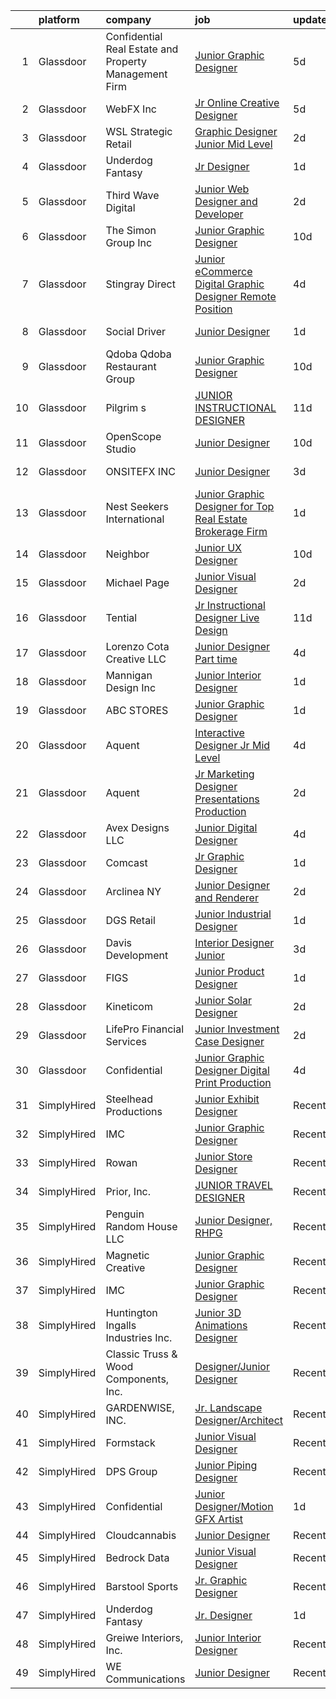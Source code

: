 

|    | platform    | company                                                | job                                                                                                                                                                                                                                                                                                                                                                                                                                                                                                                                                                                                                                                                                                                                                                                                                                                                                                                                                                                                                                                                                                                                                                                                                                                                                                                                                                                                                                                                                                                                                      | update_time   | location          |
|---:|:------------|:-------------------------------------------------------|:---------------------------------------------------------------------------------------------------------------------------------------------------------------------------------------------------------------------------------------------------------------------------------------------------------------------------------------------------------------------------------------------------------------------------------------------------------------------------------------------------------------------------------------------------------------------------------------------------------------------------------------------------------------------------------------------------------------------------------------------------------------------------------------------------------------------------------------------------------------------------------------------------------------------------------------------------------------------------------------------------------------------------------------------------------------------------------------------------------------------------------------------------------------------------------------------------------------------------------------------------------------------------------------------------------------------------------------------------------------------------------------------------------------------------------------------------------------------------------------------------------------------------------------------------------|:--------------|:------------------|
|  1 | Glassdoor   | Confidential  Real Estate and Property Management Firm | [Junior Graphic Designer](https://www.glassdoor.com/partner/jobListing.htm?pos=111&ao=1110586&s=58&guid=0000018156b29d2c9ccbfd3ea4cd2c42&src=GD_JOB_AD&t=SR&vt=w&ea=1&cs=1_c297536a&cb=1655016955488&jobListingId=1007920997556&cpc=A0032DE20586B9BD&jrtk=3-0-1g5bb57air0og801-1g5bb57asmfra800-7b210a24ba210cf8--6NYlbfkN0C4u-tGqSOoW7WCb8wz8duhN1Nn8H9hl56TLy02cFDyt88gwxvPTwi8-q6Q1SW4aqBfr0IaXbVArP0KilQTXh7MEJq3wZawhGR9IbQWijudZLqVg4nGK3A0Qcf9ikj57F9NtvTIPRgXGwWufRr5N9JoK8b5gOMTb4Om5IzhcjCVkRgVpCbHEv2daUwv84XsJiZxCp93QYy_hzzOFmZurbqOuq1p8v7PNQ4ClanMP_ApgL6Kx12r9XllxHZPAiCsMSyyhBSLfvmF8-rz6Y1qpMM1y_m1w9rdD6GQlscotb71SYZf2ZSqzOuJ871wGNQHvWHL9xgYeqMLyZy3yNnwudWBsJwrffnYWhdPg4bkc-YPOUA4DAz6Jax6ZLaHaEIwhpisrWKU4HAKO870LfNIUWpyQnvCOydyU6_EO-VqUBEzBW0qNTEbTzAnhVj0x2NuQS_MC7sOPl638sghjh_c2XWaWKVOf5yoKuMQPscgJ8BBJoAO6dfociZMhvoXhgtwCB23A3jkQMgfTw%3D%3D)                                                                                                                                                                                                                                                                                                                                                                                                                                                                                                                                                                                                                                                                           | 5d            | New York, NY      |
|  2 | Glassdoor   | WebFX  Inc                                             | [Jr  Online Creative Designer](https://www.glassdoor.com/partner/jobListing.htm?pos=104&ao=1110586&s=58&guid=0000018156b29d2c9ccbfd3ea4cd2c42&src=GD_JOB_AD&t=SR&vt=w&cs=1_65bc7e48&cb=1655016955487&jobListingId=1007920957224&cpc=AE9F6614D4EC1B58&jrtk=3-0-1g5bb57air0og801-1g5bb57asmfra800-a5e3d758c20915e7--6NYlbfkN0AA3uNcJ0aeXBAdVd1dUlJvZjHaUXbbC2QUFGJChoFW7xEU327m6es56oflZv-QfBiXaJjOm2dM-p2ULuXGhhiddON2dPCKM8MZpqUxQMhQF42Ox2TJ-0G6ZeH3VMrntCm-DglIegi0fE0cVrwpgnw8SZdQzorpRYu00TAxEqzDvmhaNkrpWfvCy1IEX20iC-zxOaAvKZRx7Q-8ZAVh3sya2KpYQ__FGzkBnPrxrDQ7evM_4izW4X6GsoY8_RBGcFhhw0WzYX_mhF3E4xr0uUCA4ygWqimxB-VdWB6FiK2QVPvmxVr-TqXRjGb0_sIneFtself2pEthKeZmCyDvkIFbQX_mYIansY7FkEbA8el4tvb0uYZ41JYkHgTNV9pd3pwt9_UzIp3G0LgptcV_e3LiB-_NFYdIVUent3TbLVNk539PWOg_TElYSF4BT1IMklCxTKHvMTVFZ7rRmsewYGm0wC4l6H4rf3DvsfSiwoesGnuROWjdwynUGDAjQBlhFkgYHocJDh1trfq5N4EAKA3L3_3O6Up231dKknl2v57Ph8fJtXSwaFy_OaqaL490OfO2x4UqxCIGLw%3D%3D)                                                                                                                                                                                                                                                                                                                                                                                                                                                                                                                                                                                                           | 5d            | Harrisburg, PA    |
|  3 | Glassdoor   | WSL Strategic Retail                                   | [Graphic Designer   Junior Mid Level](https://www.glassdoor.com/partner/jobListing.htm?pos=112&ao=1110586&s=58&guid=0000018156b29d2c9ccbfd3ea4cd2c42&src=GD_JOB_AD&t=SR&vt=w&ea=1&cs=1_2d5dfa3c&cb=1655016955488&jobListingId=1007929402804&cpc=6BF42D0955AE9A34&jrtk=3-0-1g5bb57air0og801-1g5bb57asmfra800-f9a4fee117a24559--6NYlbfkN0DdbE5hIW8Du15AbYCOHbIbUHjYv_DHPys15hyu5lTNBlTdIxauSCV7S-z6MGLRyGnThaLdqliMfkyzOgD0O8CymrjTRldBT-YshqDImzLZmuzClw7AKlvn6PNCvgsPNr8yP8dfM2tx4DnT8OyGFlglBhFzdXkI4ar39gjzPKMwvxBQWi3T2DAuwrxm-zELEIekKTwkN4cqWBJrrA4W5Cu_yAPcVlfVTdUDHd6FUyi9Dqg_PM7JjaceGUg0mLHV59jq12zGWaoi20zTWv6m9ZpaHI1rpg_ymahvGk7X-tU7unmwEuD06CLYDqofLEl_HvDG2vUqpCwSqv8I7KYyeUsXyeq7bouhr8IYDE1TNmuXTGhr94DWdO_cEYw_F2RKwOtRSalp1izsNwBVciJTMEX2ehf35n2yBUKN-n_SAjh10kEH9qaN2F0peAEkRxxlA3OQwhH4d6pXBKtp00xmnR__HbrN1li7yNMwaLvqrm-yC_mWSmiAjEmHWC0zvzCRuwn5ucFUMDmitEKw4Urh58cR)                                                                                                                                                                                                                                                                                                                                                                                                                                                                                                                                                                                                                                                           | 2d            | New York, NY      |
|  4 | Glassdoor   | Underdog Fantasy                                       | [Jr  Designer](https://www.glassdoor.com/partner/jobListing.htm?pos=121&ao=1136043&s=58&guid=0000018156b29d2c9ccbfd3ea4cd2c42&src=GD_JOB_AD&t=SR&vt=w&cs=1_f0c0c166&cb=1655016955489&jobListingId=1007932103503&jrtk=3-0-1g5bb57air0og801-1g5bb57asmfra800-88605f5ca8597a17-)                                                                                                                                                                                                                                                                                                                                                                                                                                                                                                                                                                                                                                                                                                                                                                                                                                                                                                                                                                                                                                                                                                                                                                                                                                                                            | 1d            | Remote            |
|  5 | Glassdoor   | Third Wave Digital                                     | [Junior Web Designer and Developer](https://www.glassdoor.com/partner/jobListing.htm?pos=125&ao=1136043&s=58&guid=0000018156b29d2c9ccbfd3ea4cd2c42&src=GD_JOB_AD&t=SR&vt=w&cs=1_b0027804&cb=1655016955490&jobListingId=1007930419471&jrtk=3-0-1g5bb57air0og801-1g5bb57asmfra800-c8a9a5f532d509ba-)                                                                                                                                                                                                                                                                                                                                                                                                                                                                                                                                                                                                                                                                                                                                                                                                                                                                                                                                                                                                                                                                                                                                                                                                                                                       | 2d            | Macon, GA         |
|  6 | Glassdoor   | The Simon Group  Inc                                   | [Junior Graphic Designer](https://www.glassdoor.com/partner/jobListing.htm?pos=101&ao=1110586&s=58&guid=0000018156b29d2c9ccbfd3ea4cd2c42&src=GD_JOB_AD&t=SR&vt=w&ea=1&cs=1_5e508587&cb=1655016955486&jobListingId=1007910342914&cpc=4290530157F20621&jrtk=3-0-1g5bb57air0og801-1g5bb57asmfra800-0dc819033667dc86--6NYlbfkN0A7KB7tvW2Pn2akx-CKdFBbQaC6x3OS-RGetCPXRPZQKbdjBRdmeyR5WOiQnqRhJn5x0x5QQUPpFRP6lgxqvvzm1Eo3fPqPr4RdCyrMEnOZSU2x0Rr7Sk5qqRnNc3dJUQLBwAhaIZ3TjIvjQjxWVxxUChhKub64NerAy4hD_OS-j2Y3hIaR3vdp1_VKo2M-pPuBteTWaat0QwuysDP_68Mkft-53NoB_lQorbHtbQ3WQaUfHtrbAbhkk0t4OuPRvtA-446xm1mE20AUO1FZp_4rYlNHagXlZpj-LC91qYN0RgYEX52C-jcISfsH3AyX7hSuhk8fcBBAormKrIMBO-ndyetN9wjjTjdzUvm9WDsvyZahn39hDiqrsVKJnxG8yuRr9uinFCPzOSk5SdeId8TLr1GS9MZ4H6pr_ORTLhrFEIWT1L7wqyrhrQo9EyoDL1o-AgBcloNGUxtXgbvNtDRzPD7ZNXhS0bH3gmm6_EVkLajoaRcPJqjILSVBQ27diww%3D)                                                                                                                                                                                                                                                                                                                                                                                                                                                                                                                                                                                                                                                                                         | 10d           | North Andover, MA |
|  7 | Glassdoor   | Stingray Direct                                        | [Junior eCommerce Digital Graphic Designer   Remote Position](https://www.glassdoor.com/partner/jobListing.htm?pos=114&ao=1110586&s=58&guid=0000018156b29d2c9ccbfd3ea4cd2c42&src=GD_JOB_AD&t=SR&vt=w&ea=1&cs=1_b73d33e5&cb=1655016955489&jobListingId=1007923741709&cpc=AC285F3A3ECA6BB0&jrtk=3-0-1g5bb57air0og801-1g5bb57asmfra800-ca1309b66b79657c--6NYlbfkN0BhFJ8ddqZb8WQY2A-LeqcjzbfYC2yoFcx2RKsEMgWd6jGlCMHeR7ko2nHT3289qBai5XNC1ViXklPT3WNs2_u7ER1JOGWSYvxJxWskRdie3v46bNpVlxKyU1DIVQXhDtzHDF41iu98h4VRwKzPs6k3Veqtu8F_3ZVz8m1fz8iC-3euLieDQOUjgPFw16-zL94vwa0L9yBWNxMg1uj1oaYWyyZYGUPLlBoyNy6K5-U7UeIWF8Lfw-FN2hlngC9SWr7MOSwmkppor_VORmoNsZrvWQKznqu5kab0z58a9tPEOrDjmPyOCAM9yaDcjMiPvnOIzEOlLn3nLg0GR5vn_T35fE93scYC2xgb4lStcZyE-8J5v52HZ2CuqnT7J5L_HilMo8-2WjWCzb3qtVqscLE_IQeRp16Ygnqctbt1T_esbnudQbrwIHMPgVzP0BRccBusvICP22CM2c96jxbfQSQcHqIDgLNxF_fBXHbFweTH18HQllos1RY4O3J58LmE6rc%3D)                                                                                                                                                                                                                                                                                                                                                                                                                                                                                                                                                                                                                                                     | 4d            | California        |
|  8 | Glassdoor   | Social Driver                                          | [Junior Designer](https://www.glassdoor.com/partner/jobListing.htm?pos=123&ao=1136043&s=58&guid=0000018156b29d2c9ccbfd3ea4cd2c42&src=GD_JOB_AD&t=SR&vt=w&ea=1&cs=1_2baf9327&cb=1655016955490&jobListingId=1007931602479&jrtk=3-0-1g5bb57air0og801-1g5bb57asmfra800-9afa596f2b9e0e3e-)                                                                                                                                                                                                                                                                                                                                                                                                                                                                                                                                                                                                                                                                                                                                                                                                                                                                                                                                                                                                                                                                                                                                                                                                                                                                    | 1d            | Bellingham, WA    |
|  9 | Glassdoor   | Qdoba   Qdoba Restaurant Group                         | [Junior Graphic Designer](https://www.glassdoor.com/partner/jobListing.htm?pos=128&ao=1136043&s=58&guid=0000018156b29d2c9ccbfd3ea4cd2c42&src=GD_JOB_AD&t=SR&vt=w&ea=1&cs=1_e6484743&cb=1655016955490&jobListingId=1007910954057&jrtk=3-0-1g5bb57air0og801-1g5bb57asmfra800-331ab0523acdc83b-)                                                                                                                                                                                                                                                                                                                                                                                                                                                                                                                                                                                                                                                                                                                                                                                                                                                                                                                                                                                                                                                                                                                                                                                                                                                            | 10d           | San Diego, CA     |
| 10 | Glassdoor   | Pilgrim s                                              | [JUNIOR INSTRUCTIONAL DESIGNER](https://www.glassdoor.com/partner/jobListing.htm?pos=126&ao=1136043&s=58&guid=0000018156b29d2c9ccbfd3ea4cd2c42&src=GD_JOB_AD&t=SR&vt=w&cs=1_ae3628d4&cb=1655016955490&jobListingId=1007906965640&jrtk=3-0-1g5bb57air0og801-1g5bb57asmfra800-4abfbc63aaa5d5a0-)                                                                                                                                                                                                                                                                                                                                                                                                                                                                                                                                                                                                                                                                                                                                                                                                                                                                                                                                                                                                                                                                                                                                                                                                                                                           | 11d           | Remote            |
| 11 | Glassdoor   | OpenScope Studio                                       | [Junior Designer](https://www.glassdoor.com/partner/jobListing.htm?pos=129&ao=1136043&s=58&guid=0000018156b29d2c9ccbfd3ea4cd2c42&src=GD_JOB_AD&t=SR&vt=w&cs=1_adc3860b&cb=1655016955490&jobListingId=1007908179597&jrtk=3-0-1g5bb57air0og801-1g5bb57asmfra800-5f9ad3308e0dd7e3-)                                                                                                                                                                                                                                                                                                                                                                                                                                                                                                                                                                                                                                                                                                                                                                                                                                                                                                                                                                                                                                                                                                                                                                                                                                                                         | 10d           | Remote            |
| 12 | Glassdoor   | ONSITEFX INC                                           | [Junior Designer](https://www.glassdoor.com/partner/jobListing.htm?pos=108&ao=1110586&s=58&guid=0000018156b29d2c9ccbfd3ea4cd2c42&src=GD_JOB_AD&t=SR&vt=w&ea=1&cs=1_51ce4618&cb=1655016955488&jobListingId=1007926774563&cpc=8A48E7D5890B96AC&jrtk=3-0-1g5bb57air0og801-1g5bb57asmfra800-327c7a75df395174--6NYlbfkN0D788tVLZnHYB2JKTLmCXo4PydfvtZKcdbYx6lxKaz3IsjpekL0mtLl_mEPyEElpRi0zlTR1gW8iYqrpvgYQeszcGuNLrt-6zBEzBgXaiSsuAREbrpINu3pc4nrVk92qvstuOBueU-VBg_HXv6J6daeTYBdPQPEb4w24VtzISx2_3aKTq7WmUNtenOujNnXDOdxwuCsQ7WSN2fOykohPv8RAwMmoDYBsSWnD16n-wmn5vDfdCCPw-TFrU2d7wHZMLeEmuHA5gPwVUPQS6W9aRr1_OlK8vWs3P1un8TCV97FdsU0Gf4ovpAk6K4i-eTIwnh2THccVepjhSBOAQbTn8BEy0bbD03qNPNMAia1JRWfxA01OhpSujVhScsRbQD3nfLCXxiTv7FquEAKRHYDIEJSbau3p6nSWIOVokqomUbg9kVagi1qdRtMGXN0iBzzxASAhmsUnIlw1TEfPtp7uW2Cq8yRnkEng8uEBgIJbGptmBWFaavfLWlT87Fm10kvRbQ%3D)                                                                                                                                                                                                                                                                                                                                                                                                                                                                                                                                                                                                                                                                                                 | 3d            | Deer Park, NY     |
| 13 | Glassdoor   | Nest Seekers International                             | [Junior Graphic Designer for Top Real Estate Brokerage Firm](https://www.glassdoor.com/partner/jobListing.htm?pos=115&ao=1110586&s=58&guid=0000018156b29d2c9ccbfd3ea4cd2c42&src=GD_JOB_AD&t=SR&vt=w&ea=1&cs=1_fdde8773&cb=1655016955489&jobListingId=1007931676326&cpc=B076152010A3B66C&jrtk=3-0-1g5bb57air0og801-1g5bb57asmfra800-60befaa7c4e2d56e--6NYlbfkN0DONP7FrE7zPqNAwJlUYBdlbn0wEBbpQRo9DgVQlhwvXGP6Y6hBPBOBbzVKVAgXNKPT2binC3w2-IxqlHBTasuRBkdFpwFzKlWr6OTk9-1FyhdwT4tTQZ5a6n7SnoHGTqi8yVntdhoZw4CMreMI_DNYqILnpH-QmZYfRxEeklat_UE7hFktuOJoIFyC8rHSInifwCj05GXuj1R-eJB-SdU2beEga4V8ObbrzidhXL04q3vu4iPBqTFBc8INchp6YVZFhZN8m643z8TJof7PJTRQ2jq4rUssvok3dwOSus5pwv7DiUXWK0lYDC7eqmUxmJ72yHPSK3gBUdguyLTJ46-Xo4BcKmJKfuNm8OZH6oMn75Mh7a_NAknl7R5zJQBDB713ozyguIj9ArKrRTclLRrimt1cjkJ6IHOkoAvh5ap4r_h28ho_MHyB0kBsTHk_RrWyNJiMCwJPZqNDsG61KIUXJZOz6xaolxHtXgrwFj0FQWOOo5ez_iYS_H6N4EzAy2re5tYtDNQ7-OK10amJfCHtJm9bWt4f_N4nkvycNMCLWA%3D%3D)                                                                                                                                                                                                                                                                                                                                                                                                                                                                                                                                                                                                        | 1d            | New York, NY      |
| 14 | Glassdoor   | Neighbor                                               | [Junior UX Designer](https://www.glassdoor.com/partner/jobListing.htm?pos=130&ao=1136043&s=58&guid=0000018156b29d2c9ccbfd3ea4cd2c42&src=GD_JOB_AD&t=SR&vt=w&ea=1&cs=1_d5e8ba27&cb=1655016955490&jobListingId=1007909888432&jrtk=3-0-1g5bb57air0og801-1g5bb57asmfra800-72f72c7d6271fd39-)                                                                                                                                                                                                                                                                                                                                                                                                                                                                                                                                                                                                                                                                                                                                                                                                                                                                                                                                                                                                                                                                                                                                                                                                                                                                 | 10d           | Lehi, UT          |
| 15 | Glassdoor   | Michael Page                                           | [Junior Visual Designer](https://www.glassdoor.com/partner/jobListing.htm?pos=118&ao=1110586&s=58&guid=0000018156b29d2c9ccbfd3ea4cd2c42&src=GD_JOB_AD&t=SR&vt=w&cs=1_50bd3089&cb=1655016955489&jobListingId=1007928702377&cpc=8795CF9063CD573D&jrtk=3-0-1g5bb57air0og801-1g5bb57asmfra800-93169d2ec020eccb--6NYlbfkN0BR3ykMnr3Vw97HK5IC0i9Uo32NXohanwqRY-CI8z69bhgeevNMD5Qwspc8okAYAwYe8UYaDDZ3juXZomsDYgqLO7C8kFnoZH5TFKU0w3QBxRYopMv65UtgRhebOCD458_83-WChSG7M-rU16JKdHjP9aPtnAXh8UK6zTPDD0x1NdCawaWeyK5MHPTWkJ6M1dyLjA6Kc41zvlz8hQgujwr9VPjrT4BTGxVDKUyHZOWLYat29yv00fdQ9wWByDgvC-7Qb2Aa0h5sRzCfxpzwl9xg8zc2xvJ361A12ItPTOapYB0z36APWMSTlpHKQveZ7k1KLCxqN_FFuC2itYOGbMeiShlIQu9HvjJvzqejpyYMG6i27ayODvTBWpXSbLR2hey1p7cjV7rj_azxK1fk9HSASQbPSEscoyLIy4Sug-vk3QSOc2Q-6M4TQtzZhqiNwnK0fp72Dtfho8QoCmwoa1-H398aHGXGiHrAbYaxXxXZ0ykU7B6dPCEBtFyjEA3v0F4Sjg_n6t5oOEZ_VmpHy7S2zpP2CCdOf0af-ToXg9pfMtWNgTRHE1Pu2yBMP5eZ_5NU_CXJH-Nt6em5_IMlggmaWrzepyHliTA2bo92Gno3UGY0VFqE47m6foU_34rVRt9N43aU2PzQeMnBlM62Ta2aHbyjpulBR_jGzCYKFQtmLNLCJyL_rcyg92okvyOYM150loNz2MztP3x8_2ame1OeDmjGNdjdRaf8xfM6mXKss63kMUD58W3ZlIA7IzwYIwXu9uKzf4Jq_gI8f5JDWcR2D5qa4bTJLMASyWaAxFX1FPtyPVnKZr-fN9aH_U7Tjo8VtnxYkoQn49wx89NkTnuyu3LcjiOETqs3-j2wShspj75MqXS12tGW4BkvvoqjapFJ8V_98tXIc3fqTkfr_e2vgUkBPMYZ0m4Ez_jCh-rajf0aSddGziZ7j9ohkBrMtiEQRc7kTbDoaTmW1x5vVp3bouM0eT8SZUfNpkRGF0PTo5-hKM6iLd1776FKlHMAYew-0l-USVRgRg%3D%3D)                                                                                                                                                 | 2d            | New York, NY      |
| 16 | Glassdoor   | Tential                                                | [Jr  Instructional Designer   Live Design](https://www.glassdoor.com/partner/jobListing.htm?pos=117&ao=1110586&s=58&guid=0000018156b29d2c9ccbfd3ea4cd2c42&src=GD_JOB_AD&t=SR&vt=w&ea=1&cs=1_4d814b5e&cb=1655016955489&jobListingId=1007906279182&cpc=217C45A42544DB93&jrtk=3-0-1g5bb57air0og801-1g5bb57asmfra800-b934ec48f535fe55--6NYlbfkN0D_VUMocHtM7-M2l7xhQCiQST1RW5dQjS02UsWe7tYaNAZWZWTzZ6bpJTAOxr1kLZqKKui4a1hDnWoYPaaSwk8VfMm8nfZWv4JTxpzOGmHW85ngBbkevwta2L72epLI5fZWs8BW9ZAuozGP2mykruDkQ_zYde8ajn_OVqZWUbsunWwY-MWzQ27F083LjIt6L2M_LArfCUiYi-0vRAZEZEesTZ48MrjmubdLiRkH5xmwWr1iJcK9BzCs9XjoaPMmCeFWzZ8DN52zEEg71bVofg8ag2cAKWYujzY30JAKct617Qr6W_MRoc9cn1qvsuG2lqVEAW9F1Kx8ohJBC9lcGev98M0exnDfs_RUUm7DnDEGugGh25J0m14rqF_MtgDMzvg21ydnbUdM09-uqnUR5iykW5UnmrZg0xTvS1mPFYJjXoJav98-5ABFiwWRYV5pcBCJx63_qBO0QynJPl9VlSJKi0I1sqMVS2yat9up-EyaAZUcmsX8izL0MxZabF3KxK6aZF3UwJKlf8kq25_NzosR)                                                                                                                                                                                                                                                                                                                                                                                                                                                                                                                                                                                                                                                      | 11d           | Florida           |
| 17 | Glassdoor   | Lorenzo Cota Creative  LLC                             | [Junior Designer  Part time ](https://www.glassdoor.com/partner/jobListing.htm?pos=113&ao=1110586&s=58&guid=0000018156b29d2c9ccbfd3ea4cd2c42&src=GD_JOB_AD&t=SR&vt=w&ea=1&cs=1_575bd6ff&cb=1655016955489&jobListingId=1007923480452&cpc=A0637F14311B9419&jrtk=3-0-1g5bb57air0og801-1g5bb57asmfra800-735a1c234262dfab--6NYlbfkN0Aphv0BhfNSBw_0ebCVkaSkZ7Xt6eccFdKnnxJP8a7IHuizo12-A27A158Iz0MNhBEEK-C4GiQCNV4sNA13r5TCFWSjCQ7K5gAIsD_DYJDxuMG8i_OEVyYhsJ78g1o3BJy0czUD6PEuEzskCYCW7CDjyWY6iuUKzUCERg4H25VO4XdbcrCZVn-chxVrWtb9mtnfCn7EY5LEkFkZQl0a7p_xHYL7mMaEiarZiWN0b3HkWigmKoSEBEkFwk-aJSA9lKpORR3xDzt9pA1eBS4FcDGzz-AI_m70sjyu-WvZSZ5kyRqKgwF8Dcez1aonZIA3bpMR6rLuRr4BIgDFxlmmt1KrMIJGexPZKkHO1qc7tDIMbK6YSVnJjnGFWSnMjdOmqtM7qNRdh7WOWkmLGmmGnpqmwFUuaWbZeY6-WVtSkbGHVjbiVy3gqk8YlT5rnP587ZVI4iMuyV9OXpwLU1KEBASUG5v1k-KdGWnPb-TewBWHztZ0qUoLvWb6YxLHkY504VI%3D)                                                                                                                                                                                                                                                                                                                                                                                                                                                                                                                                                                                                                                                                                     | 4d            | New York, NY      |
| 18 | Glassdoor   | Mannigan Design Inc                                    | [Junior Interior Designer](https://www.glassdoor.com/partner/jobListing.htm?pos=107&ao=1110586&s=58&guid=0000018156b29d2c9ccbfd3ea4cd2c42&src=GD_JOB_AD&t=SR&vt=w&ea=1&cs=1_8490109b&cb=1655016955488&jobListingId=1007931685173&cpc=4B4B39186BDA197B&jrtk=3-0-1g5bb57air0og801-1g5bb57asmfra800-ce7d02baa1b4509c--6NYlbfkN0DWtRa9NJfjQIs4MWRRqD4F41esfMsK79cV24t80VXfzWoIWo7wDhVmrGq5cPwqDbMHDALNrg5LC5zGK9502bSh84vFjhs9X2M3xkuxvcflf-YZBIhFDdCfEuPAYeOeNCkwY_AkUw4oeUVRyChJpqYIla6buyiMHJyE0x43Jo99FlKbTmtjMcFb60ZnK2kJcmlz70WTLQH1VX8IYeHWpbGInj5AEvLNnaMhhD7K3GFx8KdyBilB_BxlFzNLhFKjv4ky9Yn5B_jgqpteC5klgR8BeXVcJcU8Im0qQY2UfGr_2NXLY8mxnE3bL4UcQq0JdWwq56sJVkU8o_RsTCCZaKYRekn8VxYYBKfNP6nS7m6vfGXl3xmQ2B_EPlUO-V5GuMRdfSpNKAZvoxy9g0rwUzGL0FhiVxWNYEvoz8JyiK1vdXYQfsc0KOZIVFkuU_2pw2TH1acpEQHf0PBgn0wruVNTvmS2sDgShVUGD72Zgj4DG9AlN5cMNhn5oi1aFTqjhAOcTTsxKzLqbg%3D%3D)                                                                                                                                                                                                                                                                                                                                                                                                                                                                                                                                                                                                                                                                          | 1d            | Pasadena, CA      |
| 19 | Glassdoor   | ABC STORES                                             | [Junior Graphic Designer](https://www.glassdoor.com/partner/jobListing.htm?pos=102&ao=1110586&s=58&guid=0000018156b29d2c9ccbfd3ea4cd2c42&src=GD_JOB_AD&t=SR&vt=w&ea=1&cs=1_20d2a4c8&cb=1655016955487&jobListingId=1007932047438&cpc=EB1BD5B9C2162114&jrtk=3-0-1g5bb57air0og801-1g5bb57asmfra800-581b587e09c269dd--6NYlbfkN0CPEiJEzZq4I_K6S6Q9VC1QMfIsI0INZ1UYi7vjgDL48YaPGGDdkp1ZbLupXP_KG62TfV4FqB0gr1T9GRg3vWI4Vw6y-cZutYcQ5sELy75czbnJP7AtLc0Ny0qSwpTSQrir5gqnR3mpDAe1-J2tZcN_05YVqbB5dWmdTwpvUCRHDRz-PWKiTaa3Pp0ovE8JKZAgGqk1yS7vViBHX5PIIOBtj2El_4gQVbj4o8sRrKME8cK8-Bj9Yw1MRqak9PIgwrW4bFdyB7P4N3VQQt2wNUh7fitIXZfVWvLOJejtB3SP4Rn_tkAWar7BtolGewXH_B3o-AIbVDddJeQsIpcgeHbHzG1qIlUVgEHTJ3Nfs6i5KXhi3WEF8am_9PvnLyEdN2hXvJJWrZU2OxfHwH7KzlOY5govv3ezmDrgna7TuTAKoSkSnxWsb6BtpEWPfjNamqTI7sF9fTCFq2o-HgWJp9BWfEBfiMV0m8N1QqctGPw1geORlDb_5kankRAJAIALHvSvFi7D83ZTsQ%3D%3D)                                                                                                                                                                                                                                                                                                                                                                                                                                                                                                                                                                                                                                                                           | 1d            | Honolulu, HI      |
| 20 | Glassdoor   | Aquent                                                 | [Interactive Designer  Jr   Mid Level ](https://www.glassdoor.com/partner/jobListing.htm?pos=120&ao=1110586&s=58&guid=0000018156b29d2c9ccbfd3ea4cd2c42&src=GD_JOB_AD&t=SR&vt=w&cs=1_a05f2f00&cb=1655016955489&jobListingId=1007925031862&cpc=8795CF9063CD573D&jrtk=3-0-1g5bb57air0og801-1g5bb57asmfra800-3b83c788e722b305--6NYlbfkN0DMrcEu7yrtATojKJA7cEzGQ3FdRGWLh0CZQInL4ECGI9gD0Wolx9R2v-Aex0-GK06TjUuygYc7NsE2pc0oOLwzVV3p-q7i1OE9RwyIeaCi5abnGOtzyypkmc8zzK9J4rt6uv0qiTjX57MX3T-ZhUozqi2lwm2vdsHfyZRULf8c-uOFSHaHhylAz4ZMu_6mu-p1UWqHqdO9dDAQWLHrG-PKB3iBRng_o624Y4UMw2yh4DmIKV1oIR-dNVkBmjnTEPp9kAlNyPPXLc3BpsmN25HSA_1IrCU1xmd8kAJBN1e-FZy05dtlVzAOt7o42fg2Bv0S1S0Hl293qE977TV0b8SOmEVRbmIJoY7ZrFm_goDhKSB8vGFa7Irk9yWUCHQkwJ3RD4f7pnhuxEm7uSWOUekCADj6eXegIVUtUB5DVSqNh2PFUZszYiwojJ7BjVxiHPy7rjC5Pg-2yg%3D%3D)                                                                                                                                                                                                                                                                                                                                                                                                                                                                                                                                                                                                                                                                                                                                  | 4d            | San Francisco, CA |
| 21 | Glassdoor   | Aquent                                                 | [Jr  Marketing Designer  Presentations   Production](https://www.glassdoor.com/partner/jobListing.htm?pos=119&ao=1110586&s=58&guid=0000018156b29d2c9ccbfd3ea4cd2c42&src=GD_JOB_AD&t=SR&vt=w&cs=1_9c9edeee&cb=1655016955489&jobListingId=1007930053467&cpc=FA84DF7EA1EC2398&jrtk=3-0-1g5bb57air0og801-1g5bb57asmfra800-66434510b8511e62--6NYlbfkN0DMrcEu7yrtATojKJA7cEzGQ3FdRGWLh0CZQInL4ECGI9gD0Wolx9R2v-Aex0-GK071ZbAyuZHU54obu43MLa9YP9_artygGQ2_yEB7UNQdNhO4mRNkngjJKubMPNFW2BE2JlU25y7RwmJURlhJFaMtopnDUEabuKwXNi0AF6KuG5gxpr5kkj2LMILF4FlerQx879Gpi3cnAnqOpiVFMEbL-zoYjp2V8dkjPePJ7QLMIlvT0w9O60G-84xm3M8VSmZMjZ5flP0bC3mIHoeG_piUHt_C6ut_ANKBKR09Z_satimuVMa2CMgsng3wXciPLnudOGs0ueYI0vGeWHuUoUYiGe3mj4x_2A_mVIXeE83VqxDglyMvT6nm9WIyT3APTujSIUH_xmL8FprxASCwx7IqrNno0-zXKZWZ-YDFZZ0_2o8clPYdMx2bU_c4eUKp0WChMN3y2LTPeg%3D%3D)                                                                                                                                                                                                                                                                                                                                                                                                                                                                                                                                                                                                                                                                                                                     | 2d            | San Francisco, CA |
| 22 | Glassdoor   | Avex Designs LLC                                       | [Junior Digital Designer](https://www.glassdoor.com/partner/jobListing.htm?pos=124&ao=1136043&s=58&guid=0000018156b29d2c9ccbfd3ea4cd2c42&src=GD_JOB_AD&t=SR&vt=w&ea=1&cs=1_6e8291b3&cb=1655016955490&jobListingId=1007923818026&jrtk=3-0-1g5bb57air0og801-1g5bb57asmfra800-ef3f7de01599ea55-)                                                                                                                                                                                                                                                                                                                                                                                                                                                                                                                                                                                                                                                                                                                                                                                                                                                                                                                                                                                                                                                                                                                                                                                                                                                            | 4d            | Remote            |
| 23 | Glassdoor   | Comcast                                                | [Jr  Graphic Designer](https://www.glassdoor.com/partner/jobListing.htm?pos=116&ao=1110586&s=58&guid=0000018156b29d2c9ccbfd3ea4cd2c42&src=GD_JOB_AD&t=SR&vt=w&cs=1_0515a985&cb=1655016955489&jobListingId=1007931329171&cpc=334ABAF5D42DC775&jrtk=3-0-1g5bb57air0og801-1g5bb57asmfra800-1e67329c1b33979b--6NYlbfkN0Cj-KmZPsf9w80C8b1WzNVrlanjD2SXJjxuCbUWHsXPZiC6FTruxIcdQ1dQznPtbQSV1b3xhXTZBcpqCXw5G3MqR-fmWmWcHJoczFrcuOjIjjmqsLapSga1BnZMiyGW5IJTjnLY2TcMI6ZYBHxDpb0G6UDJHRlJOlPOPaDYyFotI5P1IPXEyu7sdSIMbPPJMZp-L3p77QWlM7nTFETU0JRvlqdtMer4TGJi-zjoiwYWBoE6uudmCldoKd1-bIQDJhSQHkcaBQNVjQ-tZMKHRWmeq7K1gHe4G5mAqXxcvkkFxVyl7FzkaoR2umdavP_9C6CwbG2eW2PQZFoV3zO0EbqrewNrQ8uBd4e6Ll9VpOX3ASqwNZ2vz-6OI8Iy6Z6CzkC8cnpKM1ROr6qfN0xtnat-ewma2qBwYtIoOqOpH00Cu-bNCVb68kcu7WyyWfq16bSaizMQs3eHAclpDaSVoe8uKVSyjTVPmdeDn20aMRCAP-ExtLQr9Wi6AbTQtinw05hw6Tgoj8hlKH9CG66URcMJV060tNtVFtgwXx6BALFIofyhvcKLB3o5v0HseQHP_fUJbDObw6ahs5OSZj3Ur9bPpy2Jg1tyWlC0eOzH121tKLBt8DTEQgFr5Z0EklWaoFjHzHwr0RjZ48oMhFzqLaKqrfKdOVsJcQWS_Qvv0FQfGi2F6zFvOsft9i9uMluvdZgVf-avTbJlJXfiQ08AsO0BxWP4TzRWoU3FYhEbm29b8Ivb3vTuk0qor8Mwz1rPihlwwl1Xba0O2NvobzO_5-Q4KGf2zUPVnuZFPQ3u0T9u-1vnmnsGfwwDAH57mazzjUFaD5RUq5nq62chuoBGyBPVlCh-FeTnd-JDXQwFZaxm610v2a9odZvZtYQvXO5XMv1UYdOkTPEPaHtCeKC0ZhUuvSrg6xssmraB7dWSuiAjxegnpByf0CxR-r5L2AkiJq9jDSqxQgdkG0dTRpSMf27ROHDLn51gSlJMc71JIOtkHDYzYquoZOBhPdl03zZP-i6XdL4tbWU8FYXpY0y-D1ZHH-RWdqpo1TohzdPBDH247fFKAe8jyRboX9Nv2zJ1VnfiFY3gPvCtqYg-HG9NR2DscnNmgTSaEdP48m_XoBrYCPoNkebBpVWOpns6IJY-Jdel2G3fktCJYb5B-qVZd-4Fk4FBsqKGCc8%3D) | 1d            | Philadelphia, PA  |
| 24 | Glassdoor   | Arclinea NY                                            | [Junior Designer and Renderer](https://www.glassdoor.com/partner/jobListing.htm?pos=105&ao=1110586&s=58&guid=0000018156b29d2c9ccbfd3ea4cd2c42&src=GD_JOB_AD&t=SR&vt=w&ea=1&cs=1_670b558d&cb=1655016955487&jobListingId=1007929787528&cpc=C0FAF87ADD587446&jrtk=3-0-1g5bb57air0og801-1g5bb57asmfra800-c3c1c0ee3c9b7303--6NYlbfkN0BBGG9LMNqL16EzDx9S3nKk4b6IwprgSJginr0DZD_oW-LxatidhHjSZViq2pqA97seQVKiiIQU_zsbgODG_K8BUMJTlGr2RPijWyVg6pbFAhF1fZ6aOM0ZE750GUK7e1uOELLWT_xssawi7hGcMQwR4n7flHBbYR7v329Zu89dn6L3oUtHjLraCebVsYVWH9WBNbLJYsFcO7O2eEEuXYXTnGKb-GegmG1-DTIk41ERsXzQQCexYLiq5_OETtn4oqzBd9VJqi-hfp4T24ZKcH9DbVSdjkK1tlAjdAzBN7SNPBHk7I4TfTh9y0kF59rvfbjM3waktkpCAy1wZOgYS5ocbtokq_kNsv6QW2EjEQbbKGQaIhYsKrVUisjTte7hBQ3Y9gYpsADdxSHIVIlhmhXFWkijYMs--C-_axRLxj_2a3OLywr1_8kowzGXZ0H1PPxgCri9vfx3uJmydfSjob4Yvyp65IyhWGNNXqFQY1HM2zORX0HKZ3u9SMw2EauITj-6FjumuZ1knw%3D%3D)                                                                                                                                                                                                                                                                                                                                                                                                                                                                                                                                                                                                                                                                      | 2d            | New York, NY      |
| 25 | Glassdoor   | DGS Retail                                             | [Junior Industrial Designer](https://www.glassdoor.com/partner/jobListing.htm?pos=127&ao=1136043&s=58&guid=0000018156b29d2c9ccbfd3ea4cd2c42&src=GD_JOB_AD&t=SR&vt=w&ea=1&cs=1_27d2c93a&cb=1655016955490&jobListingId=1007931375554&jrtk=3-0-1g5bb57air0og801-1g5bb57asmfra800-124eda035d88b0a4-)                                                                                                                                                                                                                                                                                                                                                                                                                                                                                                                                                                                                                                                                                                                                                                                                                                                                                                                                                                                                                                                                                                                                                                                                                                                         | 1d            | Chicago, IL       |
| 26 | Glassdoor   | Davis Development                                      | [Interior Designer   Junior](https://www.glassdoor.com/partner/jobListing.htm?pos=109&ao=1110586&s=58&guid=0000018156b29d2c9ccbfd3ea4cd2c42&src=GD_JOB_AD&t=SR&vt=w&ea=1&cs=1_dbf163fc&cb=1655016955488&jobListingId=1007926570149&cpc=5FEB1BEB8E14EF52&jrtk=3-0-1g5bb57air0og801-1g5bb57asmfra800-7cc4be5b423d3a4e--6NYlbfkN0D5lWrS-1n82Is693Bode2labSxiwIc7hfxtY6NXpM1VnCXHtlKteW9M74qO-OkE9rOtnCl6ph8KbjY2gW7ZDODQSxC9DaSLL9n8TLv0zzKAsxZpOxbfmlzlChHmEhMFGajYJMDc2WcrQv8YkaDYMfsqB0rbEcU-wn1b1mUjhlNbxER4fepoDzwTLGSq0zBBYuN5To_w0IduExjAztlWzKn7j0spQHYcklmxM_WXrgUVPYrS3IeiMPTd7_Yq6RnVJ3yXlUuwS2SW3M-KHvjXYcyyvbLMCQQqMVVwtfmyiqEZWSBFpkLLxYKa-RNtQCp2FL97v0O7znoqOcA4lwlMcYjFPniX-ylgjSDlB1x9EYMeEpf8rU_uumOlyTjFykakynAusLTp_g1ShbDfim84cYtqn3CD0wTzK1lLoyrcw3-PWYmaFfxkz62mkCfT-sjed_BCtUZJ0-wZ-sHnmxIr1oH4mBbXEgFcMaz6-GxefIuj2ScxNjNbQslnxAk3UW8-rcVJwUKnncAYA%3D%3D)                                                                                                                                                                                                                                                                                                                                                                                                                                                                                                                                                                                                                                                                        | 3d            | Atlanta, GA       |
| 27 | Glassdoor   | FIGS                                                   | [Junior Product Designer](https://www.glassdoor.com/partner/jobListing.htm?pos=122&ao=1136043&s=58&guid=0000018156b29d2c9ccbfd3ea4cd2c42&src=GD_JOB_AD&t=SR&vt=w&ea=1&cs=1_e7894d3a&cb=1655016955490&jobListingId=1007932483093&jrtk=3-0-1g5bb57air0og801-1g5bb57asmfra800-eca6578ddf7051cd-)                                                                                                                                                                                                                                                                                                                                                                                                                                                                                                                                                                                                                                                                                                                                                                                                                                                                                                                                                                                                                                                                                                                                                                                                                                                            | 1d            | Santa Monica, CA  |
| 28 | Glassdoor   | Kineticom                                              | [Junior Solar Designer](https://www.glassdoor.com/partner/jobListing.htm?pos=106&ao=1110586&s=58&guid=0000018156b29d2c9ccbfd3ea4cd2c42&src=GD_JOB_AD&t=SR&vt=w&ea=1&cs=1_eef2348b&cb=1655016955487&jobListingId=1007930351951&cpc=3F4BEC3597F56A5D&jrtk=3-0-1g5bb57air0og801-1g5bb57asmfra800-1fc420f27992b688--6NYlbfkN0AqL_Fvi2JKneqqjqSJ57VDEBN_uYtNNx5UWxeIWfGUrpPvtyWqtNpiT2-pHkPBBMaLoyesOza6mtBkI8svxiVxHSsqx1hDs3NHFj8U_cB8L5NGH_sTFzYAjAvwixfwkfbUNIcijGCfaaROvuaQex29lQ-dsa66YicQcNfGqg8eHdo4WY3kK474WVPZKqNZuFZ2gNUhOrgjF4VMUB16_v-3cD5OMcXfFw1GxafZTUUjlLBD5tj4yxmZ9PuEmac77LA-7ehZO_ZmgbmaaObgYI0VJrkb2wZD634RoQ9q1lum5PNjWW13y1kwx3lOsfyDaYZnruF5Ec4FJSQxKfbJ-A1chWmTI-sw3Hbr8WyTu87ODrmUemj2xkgC9ha85yAN4M75FsU4EHHwoSzxpl2SWoYWS9hzHW51a5ITvSc1dtewWxuX3ekPAui7t8-PrgLMdKDgTUTljTFGGgZop8ErHGo5JhEsElbc1IpNtOdiezzGzViQqsOeTimTlKlUQVNFXAjbsw7TeFiuO3qco-dXeNJ6I3wGwj6Id89ZX8rwGfH6SqrBSuM0IArsCq1uM_6tYeqVveDhRodshsvFm1mDRFq0_ME-BOVwqfYEaPPBdH8AOlVIg2NlOXxo4LNCD_ZT9wiheRIdH2XxYGln1C1pPRHxl0a1Eq5gZLS1xtOfBcg04W4BeIrGEw13YTGtCLiIZHg8N1PzKgEJnq0PUDX85Y9ps-SZGmKksJdsgaAAD8RSWmKtxFPYo4rIIoD7SVtXSauzRoKlKwn04W22XtV2GeYRhSdj9dWOn8e-lX-k9QBNUw%3D%3D)                                                                                                                                                                                                                                                                                                                                                                             | 2d            | Belmar, NJ        |
| 29 | Glassdoor   | LifePro Financial Services                             | [Junior Investment Case Designer](https://www.glassdoor.com/partner/jobListing.htm?pos=103&ao=1110586&s=58&guid=0000018156b29d2c9ccbfd3ea4cd2c42&src=GD_JOB_AD&t=SR&vt=w&ea=1&cs=1_8c385eab&cb=1655016955487&jobListingId=1007929447509&cpc=4599430C66E07990&jrtk=3-0-1g5bb57air0og801-1g5bb57asmfra800-fcec1caedbea7867--6NYlbfkN0Dx3r3E47sSe5bB3PIy1uzBZvlB7xy2NhfhZMlxQTsxrNljbzALwoFluhHI_S6udic4tajgFtnjFtIKgAcltxnl7L-3I1k-9Kx_IGfBBjn7PpRe1DbbNS22BuLCwLKZLajbQw2CpoYYFlvZpwyIz2oPYpP718FEAOe9shNubQFu3xGMM37mgtM1Jh55T9ZdRHHUDuRDtafyjd-4lxiYBi7BEifkVM2YKtsQdLdKRDfPthlswFJ_RotYFhELuJF7C4jdyqmSZQQ-6DSKgwJGNWHLSuPhaX7YD6EjH2CLlQbuY5c9C7UxKmhkjPId4GUkeTK2FkGtvvtDsLSUCqDMu7KvCeu_cV0kzKZNWDhBRxv1beJOo6WHesqK1f9Q3qY1iuW8Vc7rc9G9zGO2ahxePk-rMISXVFPp1Tx3pGuVpE1U4cX07onqAeWWhmsFDvkuJO-bSdJSQpnHQ4myA5Wl6QwTHjF57UTFag-IV3y8DisPlW3CJoEEqVCStq_0Nwu4o4pHTGvr0eHkgg%3D%3D)                                                                                                                                                                                                                                                                                                                                                                                                                                                                                                                                                                                                                                                                   | 2d            | San Diego, CA     |
| 30 | Glassdoor   | Confidential                                           | [Junior Graphic Designer Digital Print Production](https://www.glassdoor.com/partner/jobListing.htm?pos=110&ao=1110586&s=58&guid=0000018156b29d2c9ccbfd3ea4cd2c42&src=GD_JOB_AD&t=SR&vt=w&ea=1&cs=1_f35fc88c&cb=1655016955488&jobListingId=1007924038534&cpc=632C08DE5A4EA969&jrtk=3-0-1g5bb57air0og801-1g5bb57asmfra800-1fb247afa7cd7bd2--6NYlbfkN0AEEmf4gNh4XgDtJjJu_YulsdDVW4jXW_xJBrY-kvSvdAaYeRzmLuv9jRvFH1sHxcYdDEOZsuCV9LrC_mnL8Gm6KTSCVoCq6FJK8acbDSK1NT7stR17aEUntnKkzX_nktKHOEh6xpxGdoIQR4FFkNDs9fJSv57GIna1oeq-6yj22PP_odSrapQiYdB8ZGE8m_EW9hmZiXF6VkCBEndM96SwwxCa97tFajwdYqhy5Cxs6KSuSsftY1fOvSs84uFV9BMKuBaEtNJ6Mwc_vdWUza_LdQfrvqkVkM3ADyA2VvlFT6-4xtzh8cwh26rsDK6lKPEGUwvX29vV5lD03mJ64xqJ-h3wO0CHwv0290DWUdn1NQCsU0DifOM8SwTRGForTLU3OF6q0EBv0DAMt2_WBQwA29B8lmsjruiPfhjy5Da7jqS_23bvNRnnGYQtRB5oGVoIbhNx4-snSZ0iWvFrVTzTcm1qv6E9UyX7C_kni6zMCeovHfQJCKktEutOMdax-fu9h2cga6uwPYPO214Cwm-OOcN2JipTjZ4%3D)                                                                                                                                                                                                                                                                                                                                                                                                                                                                                                                                                                                                                                | 4d            | Washington, DC    |
| 31 | SimplyHired | Steelhead Productions                                  | [Junior Exhibit Designer](https://www.simplyhired.com/job/U7hXJ_WBqtPUIErdrweYjYlwtplXEvUmGQgy8f-HVZl5vXqlQ8-gAA?q=junior+designer)                                                                                                                                                                                                                                                                                                                                                                                                                                                                                                                                                                                                                                                                                                                                                                                                                                                                                                                                                                                                                                                                                                                                                                                                                                                                                                                                                                                                                      | Recently      | Las Vegas, NV     |
| 32 | SimplyHired | IMC                                                    | [Junior Graphic Designer](https://www.simplyhired.com/job/q11ugwCq0r9_HNrj39reIR-RYMGNAajNfcJjDWikoU0_FpmVSAAEWA?q=junior+designer)                                                                                                                                                                                                                                                                                                                                                                                                                                                                                                                                                                                                                                                                                                                                                                                                                                                                                                                                                                                                                                                                                                                                                                                                                                                                                                                                                                                                                      | Recently      | Remote            |
| 33 | SimplyHired | Rowan                                                  | [Junior Store Designer](https://www.simplyhired.com/job/diD7jzC-JboY1h36jxcW7sMK0s9ybGyPvt0VPYfneCPO1yloVJZP9w?q=junior+designer)                                                                                                                                                                                                                                                                                                                                                                                                                                                                                                                                                                                                                                                                                                                                                                                                                                                                                                                                                                                                                                                                                                                                                                                                                                                                                                                                                                                                                        | Recently      | Remote            |
| 34 | SimplyHired | Prior, Inc.                                            | [JUNIOR TRAVEL DESIGNER](https://www.simplyhired.com/job/k0sH2eHRR202PWDNjtVJ441gV3WSaY4Y-24hz-aWp-HIUzLtOTRv3g?q=junior+designer)                                                                                                                                                                                                                                                                                                                                                                                                                                                                                                                                                                                                                                                                                                                                                                                                                                                                                                                                                                                                                                                                                                                                                                                                                                                                                                                                                                                                                       | Recently      | New York, NY      |
| 35 | SimplyHired | Penguin Random House LLC                               | [Junior Designer, RHPG](https://www.simplyhired.com/job/Ww1_qXAmU4uaMtz3GVcknpU8YWJ7l6n90yMU0RA9-dBjCI8ZKX7iDw?q=junior+designer)                                                                                                                                                                                                                                                                                                                                                                                                                                                                                                                                                                                                                                                                                                                                                                                                                                                                                                                                                                                                                                                                                                                                                                                                                                                                                                                                                                                                                        | Recently      | New York, NY      |
| 36 | SimplyHired | Magnetic Creative                                      | [Junior Graphic Designer](https://www.simplyhired.com/job/GHX6fEz_0C5eTw00prYSmsaJwHMLvp3iBeYTvH0veK-SQDmOKXE0eQ?q=junior+designer)                                                                                                                                                                                                                                                                                                                                                                                                                                                                                                                                                                                                                                                                                                                                                                                                                                                                                                                                                                                                                                                                                                                                                                                                                                                                                                                                                                                                                      | Recently      | Remote            |
| 37 | SimplyHired | IMC                                                    | [Junior Graphic Designer](https://www.simplyhired.com/job/q11ugwCq0r9_HNrj39reIR-RYMGNAajNfcJjDWikoU0_FpmVSAAEWA?q=junior+designer)                                                                                                                                                                                                                                                                                                                                                                                                                                                                                                                                                                                                                                                                                                                                                                                                                                                                                                                                                                                                                                                                                                                                                                                                                                                                                                                                                                                                                      | Recently      | Remote            |
| 38 | SimplyHired | Huntington Ingalls Industries Inc.                     | [Junior 3D Animations Designer](https://www.simplyhired.com/job/Xdan7XBpgUjvOYaNsRVe8oAwV2Jl0_oaMaosLQXvb2-Aoy7vLw-Fbg?q=junior+designer)                                                                                                                                                                                                                                                                                                                                                                                                                                                                                                                                                                                                                                                                                                                                                                                                                                                                                                                                                                                                                                                                                                                                                                                                                                                                                                                                                                                                                | Recently      | Newport News, VA  |
| 39 | SimplyHired | Classic Truss & Wood Components, Inc.                  | [Designer/Junior Designer](https://www.simplyhired.com/job/FGqsakCnujAqK9zJ0Rb0LjxcM6RXSGOEWIGiN4Zx0Ovay5aTpq7k7Q?q=junior+designer)                                                                                                                                                                                                                                                                                                                                                                                                                                                                                                                                                                                                                                                                                                                                                                                                                                                                                                                                                                                                                                                                                                                                                                                                                                                                                                                                                                                                                     | Recently      | Clarksville, IN   |
| 40 | SimplyHired | GARDENWISE, INC.                                       | [Jr. Landscape Designer/Architect](https://www.simplyhired.com/job/sXw96aLvK0cdoZwcWeG1EAtJ2uLX6wGj8tQ65_8LICdho-hBms77jQ?q=junior+designer)                                                                                                                                                                                                                                                                                                                                                                                                                                                                                                                                                                                                                                                                                                                                                                                                                                                                                                                                                                                                                                                                                                                                                                                                                                                                                                                                                                                                             | Recently      | Arlington, VA     |
| 41 | SimplyHired | Formstack                                              | [Junior Visual Designer](https://www.simplyhired.com/job/dCBrmfk0rtVcE0gDx66-dv3kXqT-SztIn73o_A8xbVcke96eGzbWBg?q=junior+designer)                                                                                                                                                                                                                                                                                                                                                                                                                                                                                                                                                                                                                                                                                                                                                                                                                                                                                                                                                                                                                                                                                                                                                                                                                                                                                                                                                                                                                       | Recently      | Remote            |
| 42 | SimplyHired | DPS Group                                              | [Junior Piping Designer](https://www.simplyhired.com/job/AXYjjQyD7A9Bmyor4AQ-_C-0wEaLk4DU6WLOTBOo4H1icJD_Zi4g5A?q=junior+designer)                                                                                                                                                                                                                                                                                                                                                                                                                                                                                                                                                                                                                                                                                                                                                                                                                                                                                                                                                                                                                                                                                                                                                                                                                                                                                                                                                                                                                       | Recently      | Framingham, MA    |
| 43 | SimplyHired | Confidential                                           | [Junior Designer/Motion GFX Artist](https://www.simplyhired.com/job/UfbGOnkGCFbk6YwucpQ4u7yPwZGr6c_duJSXS4PT0ntaH4ew05WNrA?q=junior+designer)                                                                                                                                                                                                                                                                                                                                                                                                                                                                                                                                                                                                                                                                                                                                                                                                                                                                                                                                                                                                                                                                                                                                                                                                                                                                                                                                                                                                            | 1d            | Baltimore, MD     |
| 44 | SimplyHired | Cloudcannabis                                          | [Junior Designer](https://www.simplyhired.com/job/Cayi0ErPca5rpd8ITwp4rokcX4j9MTZ2VuUO37V3vjh8EC7EZsTtHw?q=junior+designer)                                                                                                                                                                                                                                                                                                                                                                                                                                                                                                                                                                                                                                                                                                                                                                                                                                                                                                                                                                                                                                                                                                                                                                                                                                                                                                                                                                                                                              | Recently      | Troy, MI          |
| 45 | SimplyHired | Bedrock Data                                           | [Junior Visual Designer](https://www.simplyhired.com/job/GJRMCweeDUl_JE5Rmb1JZgnBko9sLwljZUuokYK_9u47LROvPKV8nA?q=junior+designer)                                                                                                                                                                                                                                                                                                                                                                                                                                                                                                                                                                                                                                                                                                                                                                                                                                                                                                                                                                                                                                                                                                                                                                                                                                                                                                                                                                                                                       | Recently      | Remote            |
| 46 | SimplyHired | Barstool Sports                                        | [Jr. Graphic Designer](https://www.simplyhired.com/job/Y4FCpe7Fk3ePIjx5rtw8GJ_lcqAQ7NjV6HkHug89DeJmbte9xR8fEw?q=junior+designer)                                                                                                                                                                                                                                                                                                                                                                                                                                                                                                                                                                                                                                                                                                                                                                                                                                                                                                                                                                                                                                                                                                                                                                                                                                                                                                                                                                                                                         | Recently      | New York, NY      |
| 47 | SimplyHired | Underdog Fantasy                                       | [Jr. Designer](https://www.simplyhired.com/job/3qHITQeYzQr7gevVzC8jYosYFVNgkJcA2FIO2cIXbZhbk0HoVyWGcQ?q=junior+designer)                                                                                                                                                                                                                                                                                                                                                                                                                                                                                                                                                                                                                                                                                                                                                                                                                                                                                                                                                                                                                                                                                                                                                                                                                                                                                                                                                                                                                                 | 1d            | Remote            |
| 48 | SimplyHired | Greiwe Interiors, Inc.                                 | [Junior Interior Designer](https://www.simplyhired.com/job/UDsuRSypSKQfltzbasa3w0rMr4htIPVArX1GgzyIqbvP4ubBg7TK9g?q=junior+designer)                                                                                                                                                                                                                                                                                                                                                                                                                                                                                                                                                                                                                                                                                                                                                                                                                                                                                                                                                                                                                                                                                                                                                                                                                                                                                                                                                                                                                     | Recently      | Cincinnati, OH    |
| 49 | SimplyHired | WE Communications                                      | [Junior Designer](https://www.simplyhired.com/job/1yv0dswK-FSOFLvjXfDoptMVoULK_DC-wvzZ2Jrida-z4WT8UhpjpQ?q=junior+designer)                                                                                                                                                                                                                                                                                                                                                                                                                                                                                                                                                                                                                                                                                                                                                                                                                                                                                                                                                                                                                                                                                                                                                                                                                                                                                                                                                                                                                              | Recently      | Albany, NY        |